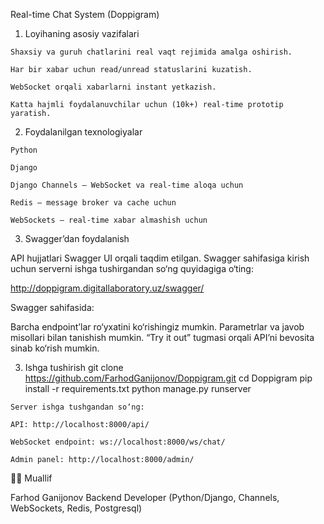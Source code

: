 Real-time Chat System (Doppigram)

  1. Loyihaning asosiy vazifalari
  
    Shaxsiy va guruh chatlarini real vaqt rejimida amalga oshirish.
    
    Har bir xabar uchun read/unread statuslarini kuzatish.
    
    WebSocket orqali xabarlarni instant yetkazish.
    
    Katta hajmli foydalanuvchilar uchun (10k+) real-time prototip yaratish.
  
  2. Foydalanilgan texnologiyalar
  
    Python
    
    Django
    
    Django Channels — WebSocket va real-time aloqa uchun
    
    Redis — message broker va cache uchun
    
    WebSockets — real-time xabar almashish uchun
  
  3. Swagger’dan foydalanish
  
  API hujjatlari Swagger UI orqali taqdim etilgan.
  Swagger sahifasiga kirish uchun serverni ishga tushirgandan so‘ng quyidagiga o‘ting:
  
  http://doppigram.digitallaboratory.uz/swagger/
  
  Swagger sahifasida:
  
  Barcha endpoint’lar ro‘yxatini ko‘rishingiz mumkin.
  Parametrlar va javob misollari bilan tanishish mumkin.
  “Try it out” tugmasi orqali API’ni bevosita sinab ko‘rish mumkin.
  
  3. Ishga tushirish
    git clone https://github.com/FarhodGanijonov/Doppigram.git
    cd Doppigram
    pip install -r requirements.txt
    python manage.py runserver
    
    
    Server ishga tushgandan so‘ng:
    
    API: http://localhost:8000/api/
    
    WebSocket endpoint: ws://localhost:8000/ws/chat/
    
    Admin panel: http://localhost:8000/admin/
  
  👨‍💻 Muallif
  
  Farhod Ganijonov
  Backend Developer (Python/Django, Channels, WebSockets, Redis, Postgresql)
